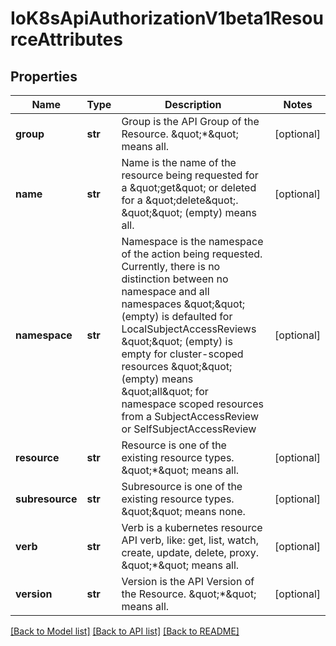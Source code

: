 # IoK8sApiAuthorizationV1beta1ResourceAttributes

## Properties
Name | Type | Description | Notes
------------ | ------------- | ------------- | -------------
**group** | **str** | Group is the API Group of the Resource.  \&quot;*\&quot; means all. | [optional] 
**name** | **str** | Name is the name of the resource being requested for a \&quot;get\&quot; or deleted for a \&quot;delete\&quot;. \&quot;\&quot; (empty) means all. | [optional] 
**namespace** | **str** | Namespace is the namespace of the action being requested.  Currently, there is no distinction between no namespace and all namespaces \&quot;\&quot; (empty) is defaulted for LocalSubjectAccessReviews \&quot;\&quot; (empty) is empty for cluster-scoped resources \&quot;\&quot; (empty) means \&quot;all\&quot; for namespace scoped resources from a SubjectAccessReview or SelfSubjectAccessReview | [optional] 
**resource** | **str** | Resource is one of the existing resource types.  \&quot;*\&quot; means all. | [optional] 
**subresource** | **str** | Subresource is one of the existing resource types.  \&quot;\&quot; means none. | [optional] 
**verb** | **str** | Verb is a kubernetes resource API verb, like: get, list, watch, create, update, delete, proxy.  \&quot;*\&quot; means all. | [optional] 
**version** | **str** | Version is the API Version of the Resource.  \&quot;*\&quot; means all. | [optional] 

[[Back to Model list]](../README.md#documentation-for-models) [[Back to API list]](../README.md#documentation-for-api-endpoints) [[Back to README]](../README.md)


